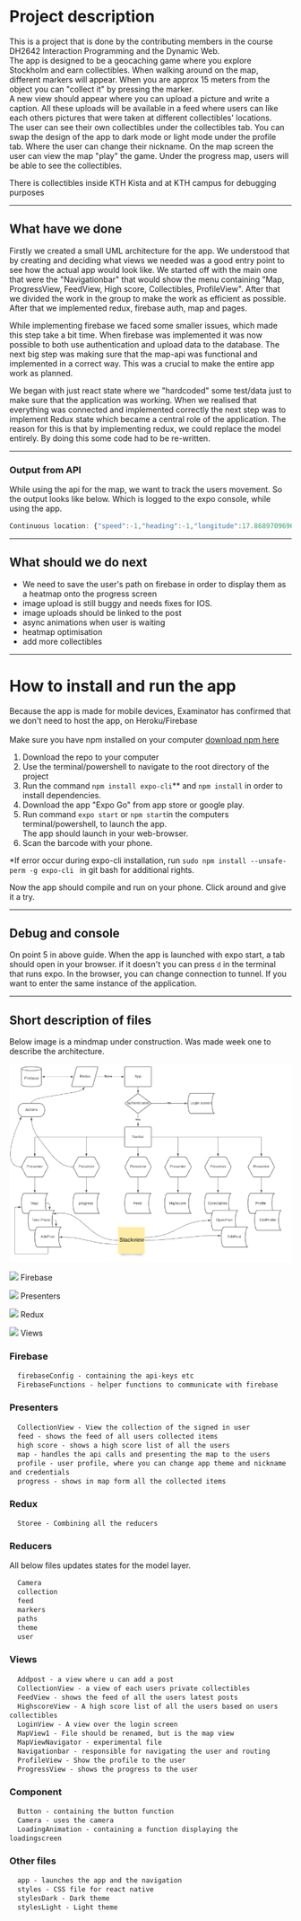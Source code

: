 # Project description

This is a project that is done by the contributing members in the course DH2642 Interaction Programming and the Dynamic Web.
<br>
The app is designed to be a geocaching game where you explore Stockholm and earn collectibles. When walking around on the map, different markers will appear. When you are approx 15 meters from the object you can "collect it" by pressing the marker. <br>
A new view should appear where you can upload a picture and write a caption. All these uploads will be available in a feed where users can like each others pictures that were taken at different collectibles' locations.
<br>
The user can see their own collectibles under the collectibles tab. You can swap the design of the app to dark mode or light mode under the profile tab. Where the user can change their nickname.
On the map screen the user can view the map "play" the game. Under the progress map, users will be able to see the collectibles.

There is collectibles inside KTH Kista and at KTH campus for debugging purposes

---
## What have we done
Firstly we created a small UML architecture for the app.
We understood that by creating and deciding what views we needed was a good entry point to see how the actual app would
look like. We started off with the main one that were the "Navigationbar" that would show the menu containing
"Map, ProgressView, FeedView, High score, Collectibles, ProfileView".
After that we divided the work in the group to make the work as efficient as possible.
After that we implemented redux, firebase auth, map and pages.

While implementing firebase we faced some smaller issues, which made this step take a bit time.
When firebase was implemented it was now possible to both use authentication and upload data to the database.
The next big step was making sure that the map-api was functional and implemented in a correct way.
This was a crucial to make the entire app work as planned.

We began with just react state where we "hardcoded" some
test/data just to make sure that the application was working. When we realised that everything was connected and
implemented correctly the next step was to implement Redux state which became a central role of the application.
The reason for this is that by implementing redux, we could replace the model entirely. By doing this some
code had to be re-written.

---
### Output from API
While using the api for the map, we want to track the users movement. So the output looks like below. Which is logged to the expo console, while using the app.
```javascript
Continuous location: {"speed":-1,"heading":-1,"longitude":17.868970969615283,"accuracy":35,"latitude":59.41208123563255,"altitudeAccuracy":14.094679832458496,"altitude":15.767148971557617,"latitudeDelta":0.01,"longitudeDelta":0.01}
```

---
## What should we do next
+ We need to save the user's path on firebase in order to display them as a heatmap onto the progress screen
+ image upload is still buggy and needs fixes for IOS.
+ image uploads should be linked to the post
+ async animations when user is waiting
+ heatmap optimisation
+ add more collectibles

---
# How to install and run the app
Because the app is made for mobile devices, Examinator has confirmed that we don't need to host the app, on Heroku/Firebase
<br><br>
Make sure you have npm installed on your computer [download npm here](https://nodejs.org/en/download/)

1. Download the repo to your computer
2. Use the terminal/powershell to navigate to the root directory of the project
3. Run the command ```npm install expo-cli```** and ``` npm install ``` in order to install dependencies. 
5. Download the app "Expo Go" from app store or google play.
6. Run command ``` expo start ``` or ``` npm start ```in the computers terminal/powershell, to launch the app.
   <br>The app should launch in your web-browser.
7. Scan the barcode with your phone.

*If error occur during expo-cli installation, run ```sudo npm install --unsafe-perm -g expo-cli ``` in git bash for additional rights.

Now the app should compile and run on your phone.
Click around and give it a try.



---
## Debug and console
On point 5 in above guide. When the app is launched with expo start, a tab should open in your browser.
if it doesn't you can press  ```d``` in the terminal that runs expo. In the browser, you can change connection to tunnel. If you want to enter the same instance of the application.

---
## Short description of files
Below image is a mindmap under construction. Was made week one to describe the architecture.

![UML](https://github.com/Digitusmedia/explora-dora/blob/main/mindmap.png)

[file]: https://img.icons8.com/ios/50/000000/file--v1.png

![](https://img.icons8.com/material-outlined/24/000000/folder-invoices.png)
Firebase

![](https://img.icons8.com/material-outlined/24/000000/folder-invoices.png)
Presenters

![](https://img.icons8.com/material-outlined/24/000000/folder-invoices.png)
Redux

![](https://img.icons8.com/material-outlined/24/000000/folder-invoices.png)
Views
### Firebase 
      firebaseConfig - containing the api-keys etc
      FirebaseFunctions - helper functions to communicate with firebase
### Presenters
      CollectionView - View the collection of the signed in user
      feed - shows the feed of all users collected items 
      high score - shows a high score list of all the users
      map - handles the api calls and presenting the map to the users
      profile - user profile, where you can change app theme and nickname and credentials
      progress - shows in map form all the collected items

### Redux
      Storee - Combining all the reducers

### Reducers
All below files updates states for the model layer.

      Camera
      collection
      feed
      markers
      paths
      theme
      user 

### Views
      Addpost - a view where u can add a post
      CollectionView - a view of each users private collectibles
      FeedView - shows the feed of all the users latest posts
      HighscoreView - A high score list of all the users based on users collectibles 
      LoginView - A view over the login screen
      MapView1 - File should be renamed, but is the map view
      MapViewNavigator - experimental file
      Navigationbar - responsible for navigating the user and routing
      ProfileView - Show the profile to the user
      ProgressView - shows the progress to the user

### Component
      Button - containing the button function
      Camera - uses the camera 
      LoadingAnimation - containing a function displaying the loadingscreen

### Other files
      app - launches the app and the navigation
      styles - CSS file for react native
      stylesDark - Dark theme
      stylesLight - Light theme
